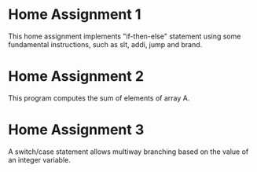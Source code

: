 # Home Assignment 1
This home assignment implements "if-then-else" statement using some fundamental instructions, such as slt, addi, jump and brand.
# Home Assignment 2
This program computes the sum of elements of array A.
# Home Assignment 3
A switch/case statement allows multiway branching based on the value of an integer variable.
